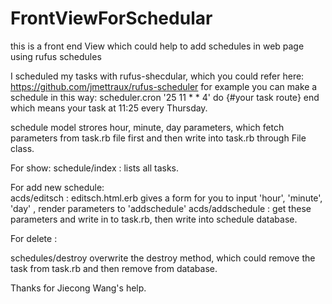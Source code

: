 FrontViewForSchedular
=====================

this is a front end View which could help to add schedules in web page using rufus schedules

I scheduled my tasks with rufus-shecdular, which you could refer here: https://github.com/jmettraux/rufus-scheduler
for example  you can make a schedule in this way: scheduler.cron '25 11 * * 4' do {#your task route} end
which means your task at 11:25 every Thursday.

schedule model strores hour, minute, day parameters, which fetch parameters from task.rb file first and then write into
task.rb through File class.

For show:  schedule/index : lists  all tasks.

For add new schedule:  
acds/editsch : editsch.html.erb gives a form for you to input 'hour', 'minute', 'day' , render parameters to 'addschedule'
acds/addschedule : get these parameters and write in to task.rb, then write into schedule database.

For delete  :

schedules/destroy
overwrite the destroy method, which could remove the task from task.rb and then remove from database.

Thanks for Jiecong Wang's help.
